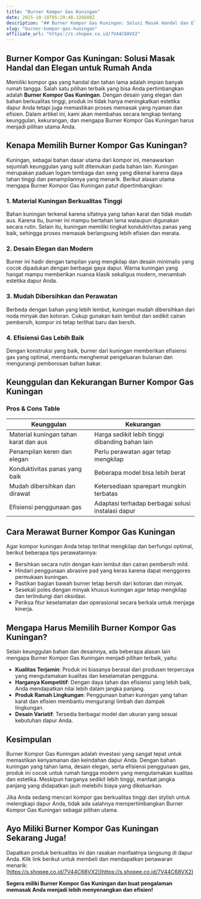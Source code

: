 ```yaml
---
title: "Burner Kompor Gas Kuningan"
date: 2025-10-18T05:29:48.326688Z
description: "## Burner Kompor Gas Kuningan: Solusi Masak Handal dan Elegan untuk Rumah Anda..."
slug: "burner-kompor-gas-kuningan"
affiliate_url: "https://s.shopee.co.id/7V44C68VX2"
---
```

## Burner Kompor Gas Kuningan: Solusi Masak Handal dan Elegan untuk Rumah Anda

Memiliki kompor gas yang handal dan tahan lama adalah impian banyak rumah tangga. Salah satu pilihan terbaik yang bisa Anda pertimbangkan adalah **Burner Kompor Gas Kuningan**. Dengan desain yang elegan dan bahan berkualitas tinggi, produk ini tidak hanya meningkatkan estetika dapur Anda tetapi juga memastikan proses memasak yang nyaman dan efisien. Dalam artikel ini, kami akan membahas secara lengkap tentang keunggulan, kekurangan, dan mengapa Burner Kompor Gas Kuningan harus menjadi pilihan utama Anda.

## Kenapa Memilih Burner Kompor Gas Kuningan?

Kuningan, sebagai bahan dasar utama dari kompor ini, menawarkan sejumlah keunggulan yang sulit ditemukan pada bahan lain. Kuningan merupakan paduan logam tembaga dan seng yang dikenal karena daya tahan tinggi dan penampilannya yang menarik. Berikut alasan utama mengapa Burner Kompor Gas Kuningan patut dipertimbangkan:

### 1. Material Kuningan Berkualitas Tinggi
Bahan kuningan terkenal karena sifatnya yang tahan karat dan tidak mudah aus. Karena itu, burner ini mampu bertahan lama walaupun digunakan secara rutin. Selain itu, kuningan memiliki tingkat konduktivitas panas yang baik, sehingga proses memasak berlangsung lebih efisien dan merata.

### 2. Desain Elegan dan Modern
Burner ini hadir dengan tampilan yang mengkilap dan desain minimalis yang cocok dipadukan dengan berbagai gaya dapur. Warna kuningan yang hangat mampu memberikan nuansa klasik sekaligus modern, menambah estetika dapur Anda.

### 3. Mudah Dibersihkan dan Perawatan
Berbeda dengan bahan yang lebih lembut, kuningan mudah dibersihkan dari noda minyak dan kotoran. Cukup gunakan kain lembut dan sedikit cairan pembersih, kompor ini tetap terlihat baru dan bersih.

### 4. Efisiensi Gas Lebih Baik
Dengan konstruksi yang baik, burner dari kuningan memberikan efisiensi gas yang optimal, membantu menghemat pengeluaran bulanan dan mengurangi pemborosan bahan bakar.

## Keunggulan dan Kekurangan Burner Kompor Gas Kuningan

### Pros & Cons Table

| Keunggulan                                    | Kekurangan                                            |
|----------------------------------------------|-------------------------------------------------------|
| Material kuningan tahan karat dan aus       | Harga sedikit lebih tinggi dibanding bahan lain     |
| Penampilan keren dan elegan                  | Perlu perawatan agar tetap mengkilap               |
| Konduktivitas panas yang baik               | Beberapa model bisa lebih berat                    |
| Mudah dibersihkan dan dirawat              | Ketersediaan sparepart mungkin terbatas            |
| Efisiensi penggunaan gas                   | Adaptasi terhadap berbagai solusi instalasi dapur |

## Cara Merawat Burner Kompor Gas Kuningan

Agar kompor kuningan Anda tetap terlihat mengkilap dan berfungsi optimal, berikut beberapa tips perawatannya:

- Bersihkan secara rutin dengan kain lembut dan cairan pembersih mild.
- Hindari penggunaan abrasive pad yang keras karena dapat menggores permukaan kuningan.
- Pastikan bagian bawah burner tetap bersih dari kotoran dan minyak.
- Sesekali poles dengan minyak khusus kuningan agar tetap mengkilap dan terlindungi dari oksidasi.
- Periksa fitur keselamatan dan operasional secara berkala untuk menjaga kinerja.

## Mengapa Harus Memilih Burner Kompor Gas Kuningan?

Selain keunggulan bahan dan desainnya, ada beberapa alasan lain mengapa Burner Kompor Gas Kuningan menjadi pilihan terbaik, yaitu:

- **Kualitas Terjamin**: Produk ini biasanya berasal dari produsen terpercaya yang mengutamakan kualitas dan keselamatan pengguna.
- **Harganya Kompetitif**: Dengan daya tahan dan efisiensi yang lebih baik, Anda mendapatkan nilai lebih dalam jangka panjang.
- **Produk Ramah Lingkungan**: Penggunaan bahan kuningan yang tahan karat dan efisien membantu mengurangi limbah dan dampak lingkungan.
- **Desain Variatif**: Tersedia berbagai model dan ukuran yang sesuai kebutuhan dapur Anda.

## Kesimpulan

Burner Kompor Gas Kuningan adalah investasi yang sangat tepat untuk memastikan kenyamanan dan keindahan dapur Anda. Dengan bahan kuningan yang tahan lama, desain elegan, serta efisiensi penggunaan gas, produk ini cocok untuk rumah tangga modern yang mengutamakan kualitas dan estetika. Meskipun harganya sedikit lebih tinggi, manfaat jangka panjang yang didapatkan jauh melebihi biaya yang dikeluarkan.

Jika Anda sedang mencari kompor gas berkualitas tinggi dan stylish untuk melengkapi dapur Anda, tidak ada salahnya mempertimbangkan Burner Kompor Gas Kuningan sebagai pilihan utama.

## Ayo Miliki Burner Kompor Gas Kuningan Sekarang Juga!

Dapatkan produk berkualitas ini dan rasakan manfaatnya langsung di dapur Anda. Klik link berikut untuk membeli dan mendapatkan penawaran menarik:  
[https://s.shopee.co.id/7V44C68VX2](https://s.shopee.co.id/7V44C68VX2)

**Segera miliki Burner Kompor Gas Kuningan dan buat pengalaman memasak Anda menjadi lebih menyenangkan dan efisien!**